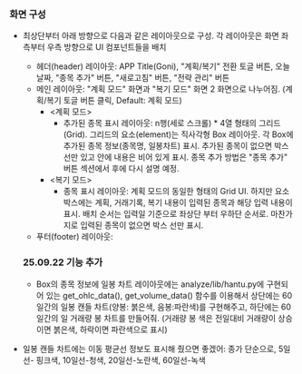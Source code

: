 ### 화면 구성
- 최상단부터 아래 방향으로 다음과 같은 레이아웃으로 구성. 각 레이아웃은 화면 좌측부터 우측 방향으로 UI 컴포넌트들을 배치  
  - 헤더(header) 레이아웃: APP Title(Goni), "계획/복기" 전환 토글 버튼, 오늘 날짜, "종목 추가" 버튼,  "새로고침" 버튼, "전략 관리" 버튼  
  - 메인 레이아웃: "계획 모드" 화면과 "복기 모드" 화면 2 화면으로 나누어짐. (계획/복기 토글 버튼 클릭, Default: 계획 모드)
    - <계획 모드>
      - 추가된 종목 표시 레이아웃: n행(세로 스크롤) * 4열 형태의 그리드(Grid). 그리드의 요소(element)는 직사각형 Box 레이아웃. 각 Box에 추가된 종목 정보(종목명, 일봉차트) 표시. 추가된 종목이 없으면 박스 선만 있고 안에 내용은 비어 있게 표시. 종목 추가 방법은 "종목 추가" 버튼 섹션에서 후에 다시 설명 예정.   
    - <복기 모드>
      - 종목 표시 레이아웃: 계획 모드의 동일한 형태의 Grid UI. 하지만 요소 박스에는 계획, 거래기록, 복기 내용이 입력된 종목과 해당 입력 내용이 표시. 배치 순서는 입력일 기준으로 좌상단 부터 우하단 순서로. 마찬가지로 입력된 종목이 없으면 박스 선만 표시.  
  - 푸터(footer) 레이아웃:

  ### 25.09.22 기능 추가
  - Box의 종목 정보에 일봉 차트 레이아웃에는 analyze/lib/hantu.py에 구현되어 있는 get_ohlc_data(), get_volume_data() 함수를 이용해서 상단에는 60일간의 일봉 캔들 차트(양봉: 붉은색, 음봉:파란색)를 구현해주고, 하단에는 60일간의 일 거래량 봉 차트를 만들어줘. (거래량 봉 색은 전일대비 거래량이 상승이면 붉은색, 하락이면 파란색으로 표시)
 - 일봉 캔들 차트에는 이동 평균선 정보도 표시해 줬으면 좋겠어: 종가 단순으로, 5일선- 핑크색, 10일선-청색, 20일선-노란색, 60일선-녹색
